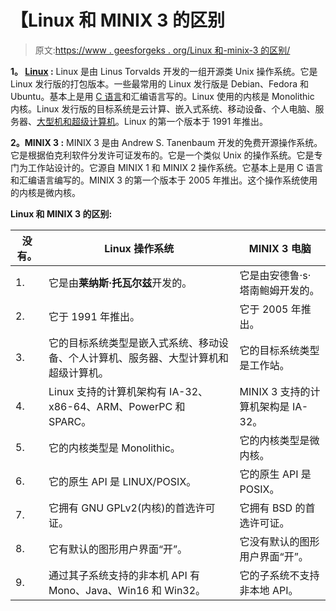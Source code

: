 # 【Linux 和 MINIX 3 的区别

> 原文:[https://www . geesforgeks . org/Linux 和-minix-3 的区别/](https://www.geeksforgeeks.org/difference-between-linux-and-minix-3/)

**1。 [Linux](https://www.geeksforgeeks.org/introduction-to-linux-operating-system/) :**
Linux 是由 Linus Torvalds 开发的一组开源类 Unix 操作系统。它是 Linux 发行版的打包版本。一些最常用的 Linux 发行版是 Debian、Fedora 和 Ubuntu。基本上是用 [C 语言](https://www.geeksforgeeks.org/c-language-set-1-introduction/)和汇编语言写的。Linux 使用的内核是 Monolithic 内核。Linux 发行版的目标系统是云计算、嵌入式系统、移动设备、个人电脑、服务器、[大型机和超级计算机](https://www.geeksforgeeks.org/difference-between-supercomputer-and-mainframe-computer/)。Linux 的第一个版本于 1991 年推出。

**2。MINIX 3 :**
MINIX 3 是由 Andrew S. Tanenbaum 开发的免费开源操作系统。它是根据伯克利软件分发许可证发布的。它是一个类似 Unix 的操作系统。它是专门为工作站设计的。它源自 MINIX 1 和 MINIX 2 操作系统。它基本上是用 C 语言和汇编语言编写的。MINIX 3 的第一个版本于 2005 年推出。这个操作系统使用的内核是微内核。

**Linux 和 MINIX 3 的区别:**

<center>

| 没有。 | Linux 操作系统 | MINIX 3 电脑 |
| --- | --- | --- |
| 1. | 它是由**莱纳斯·托瓦尔兹**开发的。 | 它是由安德鲁·s·塔南鲍姆开发的。 |
| 2. | 它于 1991 年推出。 | 它于 2005 年推出。 |
| 3. | 它的目标系统类型是嵌入式系统、移动设备、个人计算机、服务器、大型计算机和超级计算机。 | 它的目标系统类型是工作站。 |
| 4. | Linux 支持的计算机架构有 IA-32、x86-64、ARM、PowerPC 和 SPARC。 | MINIX 3 支持的计算机架构是 IA-32。 |
| 5. | 它的内核类型是 Monolithic。 | 它的内核类型是微内核。 |
| 6. | 它的原生 API 是 LINUX/POSIX。 | 它的原生 API 是 POSIX。 |
| 7. | 它拥有 GNU GPLv2(内核)的首选许可证。 | 它拥有 BSD 的首选许可证。 |
| 8. | 它有默认的图形用户界面“开”。 | 它没有默认的图形用户界面“开”。 |
| 9. | 通过其子系统支持的非本机 API 有 Mono、Java、Win16 和 Win32。 | 它的子系统不支持非本地 API。 |

</center>